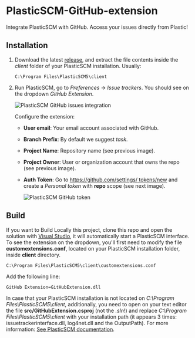 # PlasticSCM-GitHub-extension

Integrate PlasticSCM with GitHub. Access your issues directly from Plastic!

## Installation

1. Download the latest [release](https://github.com/equilaterus-gamestudios/PlasticSCM-GitHub-extension/releases), and extract the file contents inside the *client* folder of your PlasticSCM installation. Usually:

    ```
    C:\Program Files\PlasticSCM5\client
    ```

2. Run PlasticSCM, go to *Preferences* -> *Issue trackers*. You should see on the dropdown *GitHub Extension*.

    ![PlasticSCM GitHub issues integration](https://equilaterus.com/wikilaterus/assets/img/plasticscm/plasticscm-github-extension.png)

    Configure the extension:

    * **User email**: Your email account associated with   GitHub.
    * **Branch Prefix**: By default we suggest *task*.
    * **Project Name**: Repository name (see previous   image).
    * **Project Owner**: User or organization account   that owns the repo (see previous image).
    * **Auth Token**: Go to [https://github.com/settings/  tokens/new](https://github.com/settings/tokens/new)   and create a *Personal token* with **repo** scope   (see next image).

      ![PlasticSCM GitHub token](https://equilaterus.com/wikilaterus/assets/img/plasticscm/plasticscm-github-token.png)
	  


## Build

If you want to Build Locally this project, clone this repo and open the solution with [Visual Studio](https://visualstudio.microsoft.com/es/), it will automatically start a PlasticSCM interface. To see the extension on the dropdown, you'll first need to modify the file **customextensions.conf**, located on your PlasticSCM installation folder, inside **client** directory.

```
C:\Program Files\PlasticSCM5\client\customextensions.conf
```

Add the following line:

```
GitHub Extension=GitHubExtension.dll
```

In case that your PlasticSCM installation is not located on *C:\Program Files\PlasticSCM5\client*, additionally, you need to open on your text editor the file **src/GitHubExtension.csproj** (not the *.sln*!) and replace *C:\Program Files\PlasticSCM5\client* with your installation path (it appears 3 times: issuetrackerinterface.dll, log4net.dll and the OutputPath). For more information: [See PlasticSCM documentation](https://www.plasticscm.com/documentation/extensions/plastic-scm-version-control-task-and-issue-tracking-guide#WritingPlasticSCMcustomextensions).
